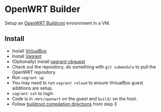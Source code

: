 # OpenWRT Builder

Setup an [OpenWRT Buildroot](http://wiki.openwrt.org/doc/howto/buildroot.exigence) enviornment in a VM.

## Install

* Install [VirtualBox](https://www.virtualbox.org)
* Install [Vagrant](http://vagrantup.com/)
* (Optionally) install [vagrant-vbguest](https://github.com/dotless-de/vagrant-vbguest)
* Check out the repository; do something with `git submodule` to pull the OpenWRT repository.
* Run `vagrant up`
* You may need to run `vagrant reload` to ensure VirtualBox guest additions are setup.
* `vagrant ssh` to login
* Code is in `/mnt/openwrt` on the guest and `build/` on the host.
* Follow [buildroot compilation directions](http://wiki.openwrt.org/doc/howto/buildroot.exigence) from step 3